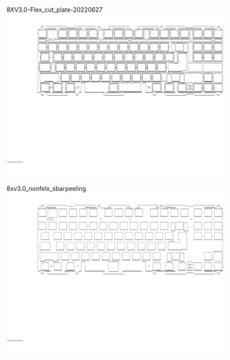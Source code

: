 <br/>8XV3.0-Flex_cut_plate-20220627<br/>![image](./8XV3.0-Flex_cut_plate-20220627.png)<br/>
<br/>8xv3.0_nonfelx_sbarpeeling<br/>![image](./8xv3.0_nonfelx_sbarpeeling.png)<br/>
